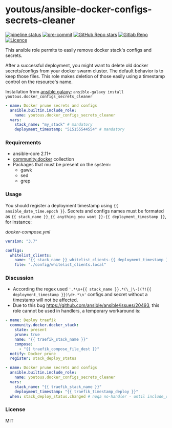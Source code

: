 # youtous/ansible-docker-configs-secrets-cleaner
[![pipeline status](https://gitlab.com/youtous/ansible-docker-configs-secrets-cleaner/badges/master/pipeline.svg)](https://gitlab.com/youtous/ansible-docker-configs-secrets-cleaner/-/commits/master)
[![pre-commit](https://img.shields.io/badge/pre--commit-enabled-brightgreen?logo=pre-commit&logoColor=white)](https://github.com/pre-commit/pre-commit)
[![GitHub Repo stars](https://img.shields.io/github/stars/youtous/ansible-docker-configs-secrets-cleaner?label=✨%20youtous%2Fansible-docker-configs-secrets-cleaner&style=social)](https://github.com/youtous/ansible-docker-configs-secrets-cleaner/)
[![Gitlab Repo](https://img.shields.io/badge/gitlab.com%2Fyoutous%2Fansible--docker--configs--secrets--cleaner?label=✨%20youtous%2Fansible-docker-configs-secrets-cleaner&style=social&logo=gitlab)](https://gitlab.com/youtous/ansible-docker-configs-secrets-cleaner/)
[![Licence](https://img.shields.io/github/license/youtous/ansible-docker-configs-secrets-cleaner)](https://github.com/youtous/ansible-docker-configs-secrets-cleaner/blob/master/LICENSE)


This ansible role permits to easily remove docker stack's configs and secrets.

After a successful deployment, you might want to delete old docker secrets/configs from your docker swarm cluster. The default behavior is to keep those files. This role makes deletion of those easily using a timestamp control on the resource's name.

Installation from [ansible galaxy](https://galaxy.ansible.com/youtous/docker_configs_secrets_cleaner): `ansible-galaxy install youtous.docker_configs_secrets_cleaner`

```yaml
- name: Docker prune secrets and configs
  ansible.builtin.include_role:
    name: youtous.docker_configs_secrets_cleaner
  vars:
    stack_name: "my_stack" # mandatory
    deployment_timestamp: "515155544554" # mandatory
```
### Requirements

- ansible-core 2.11+
- [community.docker](https://galaxy.ansible.com/community/docker) collection
- Packages that must be present on the system:
  - gawk
  - sed
  - grep

### Usage

You should register a deployment timestamp using `{{ ansible_date_time.epoch }}`.
Secrets and configs names must be formated as `{{ stack_name }}_{{ anything you want }}-{{ deployment_timestamp }}`, for instance:

_docker-compose.yml_
```yaml
version: "3.7"

configs:
  whitelist_clients:
    name: "{{ stack_name }}_whitelist_clients-{{ deployment_timestamp }}"
    file: "./config/whitelist_clients.local"
```

### Discussion

- According the regex used `'.*\s+{{ stack_name }}.*(\_|\-)(?!{{ deployment_timestamp }})\d+.*\n'` configs and secret without a timestamp will not be affected.
- Due to this bug https://github.com/ansible/ansible/issues/20493, this role cannot be used in handlers, a temporary workaround is:
```yaml
- name: Deploy traefik
  community.docker.docker_stack:
    state: present
    prune: true
    name: "{{ traefik_stack_name }}"
    compose:
      - "{{ traefik_compose_file_dest }}"
  notify: Docker prune
  register: stack_deploy_status

- name: Docker prune secrets and configs
  ansible.builtin.include_role:
    name: youtous.docker_configs_secrets_cleaner
  vars:
    stack_name: "{{ traefik_stack_name }}"
    deployment_timestamp: "{{ traefik_timestamp_deploy }}"
  when: stack_deploy_status.changed # noqa no-handler - until include_role is support in handlers...
```

### License

MIT
